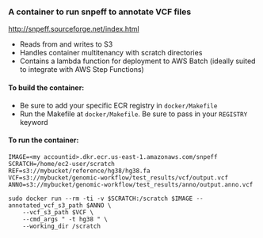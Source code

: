 ### A container to run snpeff to annotate VCF files
http://snpeff.sourceforge.net/index.html

- Reads from and writes to S3
- Handles container multitenancy with scratch directories
- Contains a lambda function for deployment to AWS Batch (ideally suited to integrate with AWS Step Functions)

#### To build the container:
- Be sure to add your specific ECR registry in `docker/Makefile`
- Run the Makefile at `docker/Makefile`. Be sure to pass in your `REGISTRY` keyword

#### To run the container:
```
IMAGE=<my accountid>.dkr.ecr.us-east-1.amazonaws.com/snpeff
SCRATCH=/home/ec2-user/scratch
REF=s3://mybucket/reference/hg38/hg38.fa
VCF=s3://mybucket/genomic-workflow/test_results/vcf/output.vcf
ANNO=s3://mybucket/genomic-workflow/test_results/anno/output.anno.vcf

sudo docker run --rm -ti -v $SCRATCH:/scratch $IMAGE --annotated_vcf_s3_path $ANNO \
    --vcf_s3_path $VCF \
    --cmd_args " -t hg38 " \
    --working_dir /scratch

```